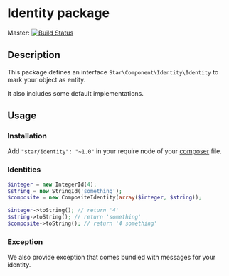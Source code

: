 # Identity package

Master: [![Build Status](https://travis-ci.org/yvoyer/identity.svg?branch=master)](https://travis-ci.org/yvoyer/identity)

## Description

This package defines an interface `Star\Component\Identity\Identity` to mark your object as entity.

It also includes some default implementations.

## Usage

### Installation

Add `"star/identity": "~1.0"` in your require node of your [composer](https://getcomposer.org/) file.

### Identities

```php
$integer = new IntegerId(4);
$string = new StringId('something');
$composite = new CompositeIdentity(array($integer, $string));

$integer->toString(); // return '4'
$string->toString(); // return 'something'
$composite->toString(); // return '4 something'
```

### Exception

We also provide exception that comes bundled with messages for your identity.


